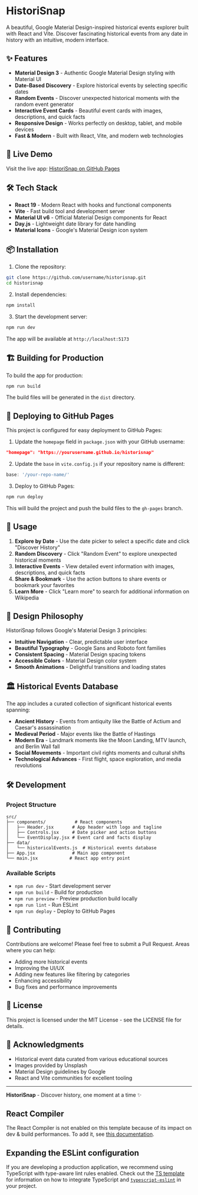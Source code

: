 # HistoriSnap

A beautiful, Google Material Design-inspired historical events explorer built with React and Vite. Discover fascinating historical events from any date in history with an intuitive, modern interface.

## ✨ Features

- **Material Design 3** - Authentic Google Material Design styling with Material UI
- **Date-Based Discovery** - Explore historical events by selecting specific dates
- **Random Events** - Discover unexpected historical moments with the random event generator
- **Interactive Event Cards** - Beautiful event cards with images, descriptions, and quick facts
- **Responsive Design** - Works perfectly on desktop, tablet, and mobile devices
- **Fast & Modern** - Built with React, Vite, and modern web technologies

## 🚀 Live Demo

Visit the live app: [HistoriSnap on GitHub Pages](https://username.github.io/historisnap)

## 🛠️ Tech Stack

- **React 19** - Modern React with hooks and functional components
- **Vite** - Fast build tool and development server
- **Material UI v6** - Official Material Design components for React
- **Day.js** - Lightweight date library for date handling
- **Material Icons** - Google's Material Design icon system

## 📦 Installation

1. Clone the repository:
```bash
git clone https://github.com/username/historisnap.git
cd historisnap
```

2. Install dependencies:
```bash
npm install
```

3. Start the development server:
```bash
npm run dev
```

The app will be available at `http://localhost:5173`

## 🏗️ Building for Production

To build the app for production:

```bash
npm run build
```

The build files will be generated in the `dist` directory.

## 🚀 Deploying to GitHub Pages

This project is configured for easy deployment to GitHub Pages:

1. Update the `homepage` field in `package.json` with your GitHub username:
```json
"homepage": "https://yourusername.github.io/historisnap"
```

2. Update the `base` in `vite.config.js` if your repository name is different:
```javascript
base: '/your-repo-name/'
```

3. Deploy to GitHub Pages:
```bash
npm run deploy
```

This will build the project and push the build files to the `gh-pages` branch.

## 📱 Usage

1. **Explore by Date** - Use the date picker to select a specific date and click "Discover History"
2. **Random Discovery** - Click "Random Event" to explore unexpected historical moments
3. **Interactive Events** - View detailed event information with images, descriptions, and quick facts
4. **Share & Bookmark** - Use the action buttons to share events or bookmark your favorites
5. **Learn More** - Click "Learn more" to search for additional information on Wikipedia

## 🎨 Design Philosophy

HistoriSnap follows Google's Material Design 3 principles:

- **Intuitive Navigation** - Clear, predictable user interface
- **Beautiful Typography** - Google Sans and Roboto font families
- **Consistent Spacing** - Material Design spacing tokens
- **Accessible Colors** - Material Design color system
- **Smooth Animations** - Delightful transitions and loading states

## 🏛️ Historical Events Database

The app includes a curated collection of significant historical events spanning:

- **Ancient History** - Events from antiquity like the Battle of Actium and Caesar's assassination
- **Medieval Period** - Major events like the Battle of Hastings
- **Modern Era** - Landmark moments like the Moon Landing, MTV launch, and Berlin Wall fall
- **Social Movements** - Important civil rights moments and cultural shifts
- **Technological Advances** - First flight, space exploration, and media revolutions

## 🛠️ Development

### Project Structure

```
src/
├── components/           # React components
│   ├── Header.jsx       # App header with logo and tagline
│   ├── Controls.jsx     # Date picker and action buttons
│   └── EventDisplay.jsx # Event card and facts display
├── data/
│   └── historicalEvents.js  # Historical events database
├── App.jsx              # Main app component
└── main.jsx            # React app entry point
```

### Available Scripts

- `npm run dev` - Start development server
- `npm run build` - Build for production
- `npm run preview` - Preview production build locally
- `npm run lint` - Run ESLint
- `npm run deploy` - Deploy to GitHub Pages

## 🤝 Contributing

Contributions are welcome! Please feel free to submit a Pull Request. Areas where you can help:

- Adding more historical events
- Improving the UI/UX
- Adding new features like filtering by categories
- Enhancing accessibility
- Bug fixes and performance improvements

## 📄 License

This project is licensed under the MIT License - see the LICENSE file for details.

## 🙏 Acknowledgments

- Historical event data curated from various educational sources
- Images provided by Unsplash
- Material Design guidelines by Google
- React and Vite communities for excellent tooling

---

**HistoriSnap** - Discover history, one moment at a time ✨

## React Compiler

The React Compiler is not enabled on this template because of its impact on dev & build performances. To add it, see [this documentation](https://react.dev/learn/react-compiler/installation).

## Expanding the ESLint configuration

If you are developing a production application, we recommend using TypeScript with type-aware lint rules enabled. Check out the [TS template](https://github.com/vitejs/vite/tree/main/packages/create-vite/template-react-ts) for information on how to integrate TypeScript and [`typescript-eslint`](https://typescript-eslint.io) in your project.
